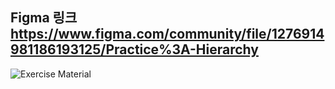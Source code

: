 ## Figma 링크 https://www.figma.com/community/file/1276914981186193125/Practice%3A-Hierarchy

![Exercise Material](https://github.com/gk7734/WebDesign/assets/127005459/2d94121a-18c1-4b51-87fd-b61cb451d686)

